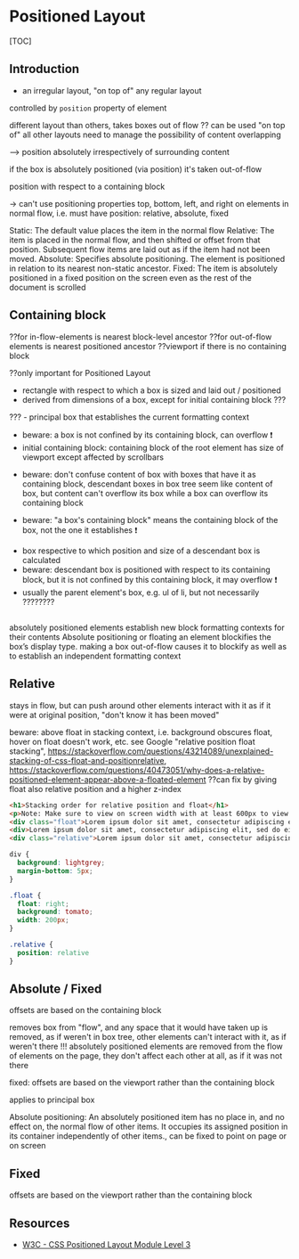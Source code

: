 # Positioned Layout

[TOC]

<!-- ToDo: finish -->

## Introduction

- an irregular layout, "on top of" any regular layout

controlled by `position` property of element

different layout than others, takes boxes out of flow ??
can be used "on top of" all other layouts
need to manage the possibility of content overlapping


--> position absolutely irrespectively of surrounding content

if the box is absolutely positioned (via position) it's taken out-of-flow

position with respect to a containing block

-> can't use positioning properties top, bottom, left, and right on elements in normal flow, i.e. must have position: relative, absolute, fixed

Static: The default value places the item in the normal flow
Relative: The item is placed in the normal flow, and then shifted or offset from that position. Subsequent flow items are laid out as if the item had not been moved.
Absolute: Specifies absolute positioning. The element is positioned in relation to its nearest non-static ancestor.
Fixed: The item is absolutely positioned in a fixed position on the screen even as the rest of the document is scrolled


## Containing block

??for in-flow-elements is nearest block-level ancestor
??for out-of-flow elements is nearest positioned ancestor
??viewport if there is no containing block

??only important for Positioned Layout

- rectangle with respect to which a box is sized and laid out / positioned
- derived from dimensions of a box, except for initial containing block ???

??? - principal box that establishes the current formatting context

- beware: a box is not confined by its containing block, can overflow ❗️
- initial containing block: containing block of the root element
has size of viewport except affected by scrollbars

<!-- ToDo: move to layout
e.g. inline box’s containing block is the content box of its closest block container ancestor; ?? OLD FLOW TERMINOLOGY

if that block container is an in-flow block, then its containing block is formed by its parent block container;

if that grandparent block container is absolutely positioned, then its containing block is the padding edges of its closest positioned ancestor (not necessarily its parent)

and so on up to the initial containing block.


e.g. inline box’s containing block is the content box of its closest block container ancestor  ?? OLD FLOW TERMINOLOGY
absolutely positioned boxes containing block is the padding edges of its closest positioned ancestor
 -->

- beware: don't confuse content of box with boxes that have it as containing block, descendant boxes in box tree seem like content of box, but content can't overflow its box while a box can overflow its containing block

- beware: "a box's containing block" means the containing block of the box, not the one it establishes ❗️


<!-- from old layout -->
- box respective to which position and size of a descendant box is calculated
- beware: descendant box is positioned with respect to its containing block, but it is not confined by this containing block, it may overflow ❗️
- usually the parent element's box, e.g. ul of li, but not necessarily ????????


##

absolutely positioned elements establish new block formatting contexts for their contents
Absolute positioning or floating an element blockifies the box’s display type.
making a box out-of-flow causes it to blockify as well as to establish an independent formatting context

## Relative

stays in flow, but can push around
other elements interact with it as if it were at original position, "don't know it has been moved"

beware: above float in stacking context, i.e. background obscures float, hover on float doesn't work, etc.
see Google "relative position float stacking", https://stackoverflow.com/questions/43214089/unexplained-stacking-of-css-float-and-positionrelative, https://stackoverflow.com/questions/40473051/why-does-a-relative-positioned-element-appear-above-a-floated-element
??can fix by giving float also relative position and a higher z-index

```html
<h1>Stacking order for relative position and float</h1>
<p>Note: Make sure to view on screen width with at least 600px to view the effect.</p>
<div class="float">Lorem ipsum dolor sit amet, consectetur adipiscing elit, sed do eiusmod tempor incididunt ut labore et dolore magna aliqua. Ut enim ad minim veniam, quis nostrud exercitation ullamco laboris nisi ut aliquip ex ea commodo consequat.</div>
<div>Lorem ipsum dolor sit amet, consectetur adipiscing elit, sed do eiusmod tempor incididunt ut labore et dolore magna aliqua. Ut enim ad minim veniam, quis nostrud exercitation ullamco laboris nisi ut aliquip ex ea commodo consequat.</div>
<div class="relative">Lorem ipsum dolor sit amet, consectetur adipiscing elit, sed do eiusmod tempor incididunt ut labore et dolore magna aliqua. Ut enim ad minim veniam, quis nostrud exercitation ullamco laboris nisi ut aliquip ex ea commodo consequat.</div>
```

```css
div {
  background: lightgrey;
  margin-bottom: 5px;
}

.float {
  float: right;
  background: tomato;
  width: 200px;
}

.relative {
  position: relative
}
```

## Absolute / Fixed

offsets are based on the containing block


removes box from "flow", and any space that it would have taken up is removed, as if weren't in box tree, other elements can't interact with it, as if weren't there !!!
absolutely positioned elements are removed from the flow of elements on the page, they don't affect each other at all, as if it was not there

fixed: offsets are based on the viewport rather than the containing block

applies to principal box

Absolute positioning: An absolutely positioned item has no place in, and no effect on, the normal flow of other items. It occupies its assigned position in its container independently of other items., can be fixed to point on page or on screen

## Fixed

offsets are based on the viewport rather than the containing block

## Resources

- [W3C - CSS Positioned Layout Module Level 3](https://www.w3.org/TR/css-position-3/)